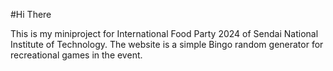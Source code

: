 #Hi There

This is my miniproject for International Food Party 2024 of Sendai National Institute of Technology.
The website is a simple Bingo random generator for recreational games in the event.
